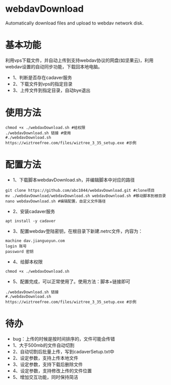 # webdavDownload
Automatically download files and upload to webdav network disk.

# 基本功能
利用vps下载文件，并自动上传到支持webdav协议的网盘(如坚果云)，利用webdav设置的自动同步功能，下载回本地电脑。
- 1、判断是否存在cadaver服务
- 2、下载文件到vps的指定目录
- 3、上传文件到指定目录，自动bye退出

# 使用方法
```shell
chmod +x ./webdavDownload.sh #给权限
./webdavDownload.sh 链接 #使用
#./webdavDownload.sh https://wiztreefree.com/files/wiztree_3_35_setup.exe #示例
```

# 配置方法
- 1、下载脚本webdavDownload.sh，并编辑脚本中对应的路径
```shell
git clone https://github.com/abc1044/webdavDownload.git #clone项目
mv ./webdavDownload/webdavDownload.sh webdavDownload.sh #移动脚本到根目录
nano webdavDownload.sh #编辑配置，自定义文件路径
```
- 2、安装cadaver服务
```shell
apt install -y cadaver
```
- 3、配置webdav登陆密钥，在根目录下新建.netrc文件，内容为：
```shell
machine dav.jianguoyun.com
login 账号
password 密钥
```
- 4、给脚本权限
```shell
chmod +x ./webdavDownload.sh
```
- 5、配置完成，可以正常使用了。使用方法：脚本+链接即可
```shell
./webdavDownload.sh 链接
#./webdavDownload.sh https://wiztreefree.com/files/wiztree_3_35_setup.exe #示例
```

# 待办
- bug：上传的时候是按时间排序的，文件可能会传错
- 1、大于500mb的文件自动切割
- 2、自动切割后批量上传，写到cadaverSetup.txt中
- 2、设定参数，支持上传本地文件
- 3、设定参数，支持下载后删除文件
- 4、设定参数，支持修改上传的文件位置
- 5、增加交互功能，同时保持简洁
